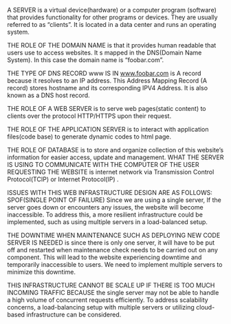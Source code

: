 A SERVER is a virtual device(hardware) or a computer program (software) that provides functionality for other programs or devices. They are usually referred to as “clients”.  It is located in a data center and runs an operating system.

THE ROLE OF THE DOMAIN NAME is that it provides human readable that users use to access websites. It s mapped in the DNS(Domain Name System). In this case the domain name is “foobar.com”.

THE TYPE OF DNS RECORD www IS IN www.foobar.com is A record because it resolves to an IP address.  This Address Mapping Record (A record) stores hostname and its corresponding IPV4 Address. It is also known as a DNS host record.

THE ROLE OF A WEB SERVER is to serve web pages(static content) to clients over the protocol HTTP/HTTPS upon their request.

THE ROLE OF THE APPLICATION SERVER is to interact with application files(code base) to generate dynamic codes to html page.

THE ROLE OF DATABASE is  to store and organize collection of  this website’s information for easier access, update and management.
WHAT THE SERVER IS USING TO COMMUNICATE WITH THE COMPUTER OF THE USER REQUESTING THE WEBSITE is internet network  via Transmission Control Protocol(TCIP) or Internet  Protocol(IP)  .

ISSUES WITH THIS WEB INFRASTRUCTURE DESIGN ARE AS FOLLOWS:
SPOF(SINGLE POINT OF FAILURE) Since we are using a single server, If the server goes down or encounters any issues, the website will become inaccessible. To address this, a more resilient infrastructure could be implemented, such as using multiple servers in a load-balanced setup.

THE DOWNTIME WHEN MAINTENANCE SUCH AS DEPLOYING NEW CODE SERVER IS NEEDED is  since there is only one server, it will have to be put off and restarted when maintenance check needs to be carried out on any component. This will lead to the website experiencing downtime and temporarily inaccessible to users. We need to implement multiple servers  to minimize this downtime.

THIS INFRASTRUCTURE CANNOT BE SCALE UP IF  THERE IS TOO MUCH INCOMING TRAFFIC BECAUSE the single server may not be able to handle a high volume of concurrent requests efficiently. To address scalability concerns, a load-balancing  setup with multiple servers or utilizing cloud-based infrastructure can be considered. 
